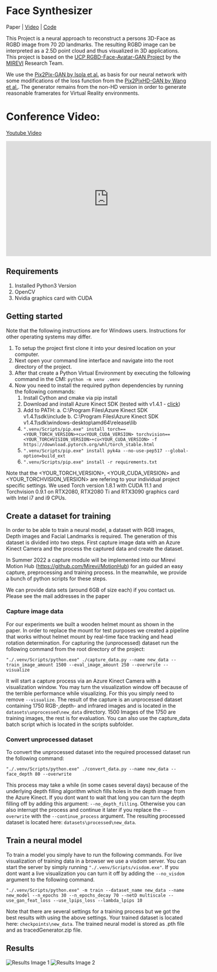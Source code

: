 # Face Synthesizer

Paper | [Video](https://youtu.be/fBofqRfvoiM) | [Code](https://github.com/Mirevi/face-synthesizer-JVRB)

This Project is a neural approach to reconstruct a persons 3D-Face as RGBD image from 70 2D landmarks.
The resulting RGBD image can be interpreted as a 2.5D point cloud and thus visualized in 3D applications.
This project is based on the [UCP RGBD-Face-Avatar-GAN Project](https://github.com/Mirevi/UCP-Framework/tree/main/RGBD-Face-Avatar-GAN) by the [MIREVI](https://mirevi.de/) Research Team.

We use the [Pix2Pix-GAN by Isola et al.](https://phillipi.github.io/pix2pix/) as basis for our neural network with some modifications of the loss function from the [Pix2PixHD-GAN by Wang et al.](https://tcwang0509.github.io/pix2pixHD/). The generator remains from the non-HD version in order to generate reasonable framerates for Virtual Reality environments.

# Conference Video:
[Youtube Video](https://youtu.be/fBofqRfvoiM)
<iframe width="560" height="315" src="https://www.youtube.com/embed/fBofqRfvoiM" title="YouTube video player" frameborder="0" allow="accelerometer; autoplay; clipboard-write; encrypted-media; gyroscope; picture-in-picture" allowfullscreen></iframe>



## Requirements

1. Installed Python3 Version
2. OpenCV
3. Nvidia graphics card with CUDA 

## Getting started

Note that the following instructions are for Windows users. Instructions for other operating systems may differ.

1. To setup the project first clone it into your desired location on your computer.
2. Next open your command line interface and navigate into the root directory of the project.
3. After that create a Python Virtual Environment by executing the following command in the CMI: `python -m venv .venv`
4. Now you need to install the required python dependencies by running the following commands:
	1. Install Cython and cmake via pip install
	2. Download and install Azure Kinect SDK (tested with v1.4.1 - [click](https://github.com/microsoft/Azure-Kinect-Sensor-SDK/blob/develop/docs/usage.md)) 
	3. Add to PATH: 
	   a. C:\Program Files\Azure Kinect SDK v1.4.1\sdk\include
	   b. C:\Program Files\Azure Kinect SDK v1.4.1\sdk\windows-desktop\amd64\release\lib
    4. `".venv/Scripts/pip.exe" install torch==<YOUR_TORCH_VERSION>+cu<YOUR_CUDA_VERSION> torchvision==<YOUR_TORCHVISION_VERSION>+cu<YOUR_CUDA_VERSION> -f https://download.pytorch.org/whl/torch_stable.html`
    5. `".venv/Scripts/pip.exe" install pyk4a --no-use-pep517 --global-option=build_ext`
    6. `".venv/Scripts/pip.exe" install -r requirements.txt`

Note that the <YOUR_TORCH_VERSION>, <YOUR_CUDA_VERSION> and <YOUR_TORCHVISION_VERSION> are refering to your individual project specific settings.
We used Torch version 1.8.1 with CUDA 11.1 and Torchvision 0.9.1 on RTX2080, RTX2080 Ti and RTX3090 graphics card with Intel i7 and i9 CPUs.

## Create a dataset for training
In order to be able to train a neural model, a dataset with RGB images, Depth images and Facial Landmarks is required.
The generation of this dataset is divided into two steps.
First capture image data with an Azure Kinect Camera and the process the captured data and create the dataset.

In Summer 2022 a capture module will be implemented into our Mirevi Motion Hub (https://github.com/Mirevi/MotionHub) for an guided an easy capture, preprocessing and training process. In the meanwhile, we provide a bunch of python scripts for these steps. 

We can provide data sets (around 6GB of size each) if you contact us. Please see the mail addresses in the paper

### Capture image data
For our experiments we built a wooden helmet mount as shown in the paper. In order to replace the mount for test purposes we created a pipeline that works without helmet mount by real-time face tracking and head rotation determination.
For capturing the (unprocessed) dataset run the following command from the root directory of the project:
```
"./.venv/Scripts/python.exe" ./capture_data.py --name new_data --train_image_amount 1500 --eval_image_amount 250 --overwrite --visualize
```
It will start a capture process via an Azure Kinect Camera with a visualization window.
You may turn the visualization window off because of the terrible performance while visualizing. For this you simply need to remove `--visualize`.
The result of the capture is an unprocessed dataset containing 1750 RGB-,depth- and infrared images and is located in the `datasets\unprocessed\new_data` directory.
1500 Images of the 1750 are training images, the rest is for evaluation.
You can also use the capture_data batch script which is located in the scripts subfolder.

### Convert unprocessed dataset
To convert the unprocessed dataset into the required processed dataset run the following command:
```
"./.venv/Scripts/python.exe" ./convert_data.py --name new_data --face_depth 80 --overwrite
```
This process may take a while (in some cases several days) because of the underlying depth filling algorithm which fills holes in the depth image from the Azure Kinect.
If you dont want to wait that long you can turn the depth filling off by adding this argument: `--no_depth_filling`.
Otherwise you can also interrupt the process and continue it later if you replace the `--overwrite` with the `--continue_process` argument.
The resulting processed dataset is located here: `datasets\processed\new_data`.

## Train a neural model
To train a model you simply have to run the following commands.
For live visualization of training data in a browser we use a visdom server. You can start the server by simply running `"./.venv/Scripts/visdom.exe"`.
If you dont want a live visualization you can turn it off by adding the `--no_visdom` argument to the following command.
``` 
"./.venv/Scripts/python.exe" -m train --dataset_name new_data --name new_model --n_epochs 30 --n_epochs_decay 70 --netD multiscale --use_gan_feat_loss --use_lpips_loss --lambda_lpips 10 
```
Note that there are several settings for a training process but we got the best results with using the above settings.
Your trained dataset is located here: `checkpoints\new_data`.
The trained neural model is stored as .pth file and as tracedGenerator.zip file.

## Results
![Results Image 1](images/results_page_1_v1.jpg)
![Results Image 2](images/results_page_2_v1.jpg)
